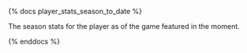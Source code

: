 {% docs player_stats_season_to_date %}

The season stats for the player as of the game featured in the moment.

{% enddocs %}